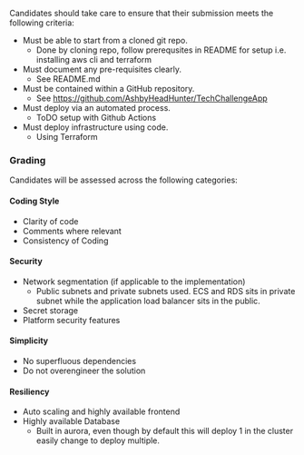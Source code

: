 Candidates should take care to ensure that their submission meets the following criteria:

- Must be able to start from a cloned git repo.
  - Done by cloning repo, follow prerequsites in README for setup i.e. installing aws cli and terraform
- Must document any pre-requisites clearly.
  - See README.md
- Must be contained within a GitHub repository.
  - See https://github.com/AshbyHeadHunter/TechChallengeApp
- Must deploy via an automated process.
  - ToDO setup with Github Actions
- Must deploy infrastructure using code.
  - Using Terraform

### Grading

Candidates will be assessed across the following categories:

#### Coding Style

- Clarity of code
- Comments where relevant
- Consistency of Coding

#### Security

- Network segmentation (if applicable to the implementation)
  - Public subnets and private subnets used. ECS and RDS sits in private subnet while the application load balancer sits in the public. 
- Secret storage
- Platform security features

#### Simplicity

- No superfluous dependencies
- Do not overengineer the solution

#### Resiliency

- Auto scaling and highly available frontend
- Highly available Database
  - Built in aurora, even though by default this will deploy 1 in the cluster easily change to deploy multiple.